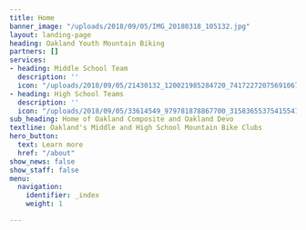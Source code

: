 ```yaml
---
title: Home
banner_image: "/uploads/2018/09/05/IMG_20180318_105132.jpg"
layout: landing-page
heading: Oakland Youth Mountain Biking
partners: []
services:
- heading: Middle School Team
  description: ''
  icon: "/uploads/2018/09/05/21430132_120021985284720_7417227207569106785_n.png"
- heading: High School Teams
  description: ''
  icon: "/uploads/2018/09/05/33614549_979781878867700_3158365537541554176_o.png"
sub_heading: Home of Oakland Composite and Oakland Devo
textline: Oakland's Middle and High School Mountain Bike Clubs
hero_button:
  text: Learn more
  href: "/about"
show_news: false
show_staff: false
menu:
  navigation:
    identifier: _index
    weight: 1

---
```

